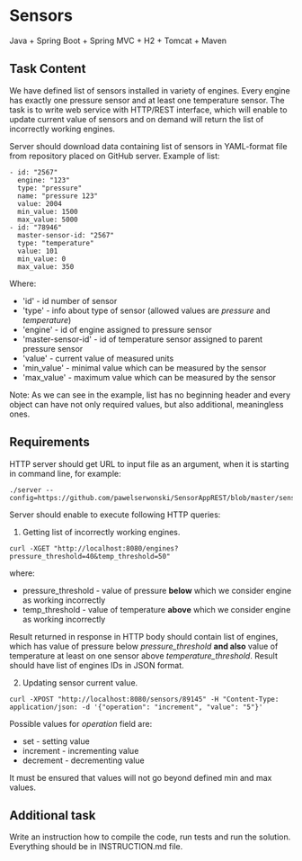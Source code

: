# Sensors

Java + Spring Boot + Spring MVC + H2 + Tomcat + Maven

## Task Content
We have defined list of sensors installed in variety of engines. Every engine has exactly one pressure sensor and at least one temperature sensor. The task is to write web service with HTTP/REST interface, which will enable to update current value of sensors and on demand will return the list of incorrectly working engines.

Server should download data containing list of sensors in YAML-format file from repository placed on GitHub server. Example of list:

```
- id: "2567"
  engine: "123"
  type: "pressure"
  name: "pressure 123"
  value: 2004
  min_value: 1500
  max_value: 5000
- id: "78946"
  master-sensor-id: "2567"
  type: "temperature"
  value: 101
  min_value: 0
  max_value: 350
```

Where:
* 'id' - id number of sensor
* 'type' - info about type of sensor (allowed values are *pressure* and *temperature*)
* 'engine' - id of engine assigned to pressure sensor
* 'master-sensor-id' - id of temperature sensor assigned to parent pressure sensor
* 'value' - current value of measured units
* 'min_value' - minimal value which can be measured by the sensor
* 'max_value' - maximum value which can be measured by the sensor

Note: As we can see in the example, list has no beginning header and every object can have not only required values, but also additional, meaningless ones.

## Requirements

HTTP server should get URL to input file as an argument, when it is starting in command line, for example:
```
./server --config=https://github.com/pawelserwonski/SensorAppREST/blob/master/sensors/sensorList.yml
```

Server should enable to execute following HTTP queries:

1. Getting list of incorrectly working engines.
```
curl -XGET "http://localhost:8080/engines?pressure_threshold=40&temp_threshold=50"
```

where:
* pressure_threshold - value of pressure **below** which we consider engine as working incorrectly
* temp_threshold - value of temperature **above** which we consider engine as working incorrectly

Result returned in response in HTTP body should contain list of engines, which has value of pressure below *pressure_threshold* **and also** value of temperature at least on one sensor above *temperature_threshold*. Result should have list of engines IDs in JSON format.

2. Updating sensor current value.
```
curl -XPOST "http://localhost:8080/sensors/89145" -H "Content-Type: application/json: -d '{"operation": "increment", "value": "5"}'
```

Possible values for *operation* field are:
* set - setting value 
* increment - incrementing value
* decrement - decrementing value

It must be ensured that values will not go beyond defined min and max values.

## Additional task
Write an instruction how to compile the code, run tests and run the solution. Everything should be in INSTRUCTION.md file.